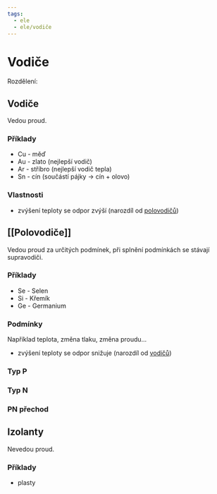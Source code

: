 ```yaml
---
tags:
  - ele
  - ele/vodiče
---
```

# Vodiče
Rozdělení:
## Vodiče
Vedou proud.
### Příklady
- Cu - měď
- Au - zlato (nejlepší vodič)
- Ar - stříbro (nejlepší vodič tepla)
- Sn - cín (součástí pájky -> cín + olovo)
### Vlastnosti
- zvýšení teploty se odpor zvýší (narozdíl od [polovodičů](#polovodiče))
## [[Polovodiče]]
Vedou proud za určitých podmínek, při splnění podmínkách se stávají supravodiči.
### Příklady
- Se - Selen
- Si - Křemík
- Ge - Germanium
### Podmínky
Například teplota, změna tlaku, změna proudu...
- zvýšení teploty se odpor snižuje (narozdíl od [vodičů](#vodiče))
### Typ P
### Typ N
### PN přechod
## Izolanty
Nevedou proud.
### Příklady
- plasty
